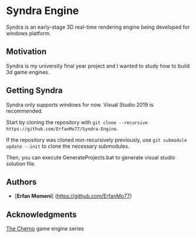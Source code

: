 # Syndra Engine
Syndra is an early-stage 3D real-time rendering engine being developed for windows platform.

## Motivation
Syndra is my university final year project and I wanted to study how to build 3d game engines.

## Getting Syndra
Syndra only supports windows for now.
Visual Studio 2019 is recommended.

Start by cloning the repository with `git clone --recursive https://github.com/ErfanMo77/Syndra-Engine`.

If the repository was cloned non-recursively previously, use `git submodule update --init` to clone the necessary submodules.

Then, you can execute GenerateProjects.bat to generate visual studio solution file.

## Authors

* [**Erfan Momeni**] (https://github.com/ErfanMo77)

## Acknowledgments
[The Cherno](https://www.youtube.com/channel/UCQ-W1KE9EYfdxhL6S4twUNw) game engine series

